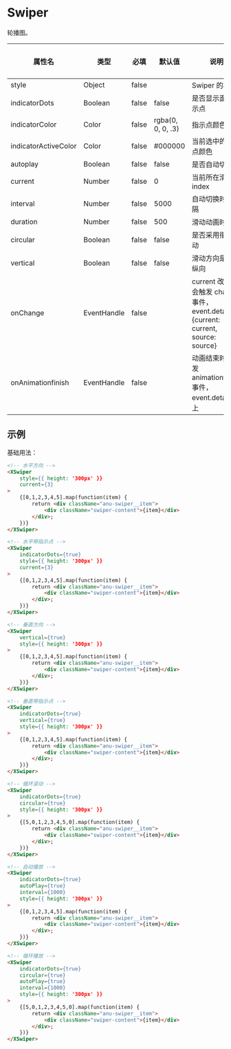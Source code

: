 # Swiper

轮播图。

| 属性名 | 类型 | 必填 | 默认值 | 说明 | 微信 | 支付宝 | 百度 | 快应用 |
| --- | --- | --- | --- | --- | --- | --- | --- | --- |
| style | Object | false | | Swiper 的样式 | true | true | true | true |
| indicatorDots | Boolean | false | false | 是否显示面板指示点 | true | true | true | true |
| indicatorColor | Color | false | rgba(0, 0, 0, .3) | 指示点颜色 | true | true | true | true |
| indicatorActiveColor | Color | false | #000000 | 当前选中的指示点颜色 | true | true | true | true |
| autoplay | Boolean | false | false | 是否自动切换 | true | true | true | true |
| current | Number | false | 0 | 当前所在滑块的 index | true | true | true | true |
| interval | Number | false | 5000 | 自动切换时间间隔 | true | true | true | true |
| duration | Number | false | 500 | 滑动动画时长 | true | true | true | true |
| circular | Boolean | false | false | 是否采用衔接滑动 | true | true | true | true |
| vertical | Boolean | false | false | 滑动方向是否为纵向 | true | true | true | true |
| onChange | EventHandle | false | | current 改变时会触发 change 事件，event.detail = {current: current, source: source} | true | true | true | true |
| onAnimationfinish | EventHandle | false | | 动画结束时会触发 animationfinish 事件，event.detail 同上 | true | true | true | true |

## 示例

基础用法：

```html
<!-- 水平方向 -->
<XSwiper
    style={{ height: '300px' }}
    current={3}
>
    {[0,1,2,3,4,5].map(function(item) {
        return <div className="anu-swiper__item">
            <div className="swiper-content">{item}</div>
        </div>;
    })}
</XSwiper>

<!-- 水平带指示点 -->
<XSwiper
    indicatorDots={true}
    style={{ height: '300px' }}
    current={3}
>
    {[0,1,2,3,4,5].map(function(item) {
        return <div className="anu-swiper__item">
            <div className="swiper-content">{item}</div>
        </div>;
    })}
</XSwiper>

<!-- 垂直方向 -->
<XSwiper
    vertical={true}
    style={{ height: '300px' }}
>
    {[0,1,2,3,4,5].map(function(item) {
        return <div className="anu-swiper__item">
            <div className="swiper-content">{item}</div>
        </div>;
    })}
</XSwiper>

<!-- 垂直带指示点 -->
<XSwiper
    indicatorDots={true}
    vertical={true}
    style={{ height: '300px' }}
>
    {[0,1,2,3,4,5].map(function(item) {
        return <div className="anu-swiper__item">
            <div className="swiper-content">{item}</div>
        </div>;
    })}
</XSwiper>

<!-- 循环滚动 -->
<XSwiper
    indicatorDots={true}
    circular={true}
    style={{ height: '300px' }}
>
    {[5,0,1,2,3,4,5,0].map(function(item) {
        return <div className="anu-swiper__item">
            <div className="swiper-content">{item}</div>
        </div>;
    })}
</XSwiper>

<!-- 自动播放 -->
<XSwiper
    indicatorDots={true}
    autoPlay={true}
    interval={1000}
    style={{ height: '300px' }}
>
    {[0,1,2,3,4,5].map(function(item) {
        return <div className="anu-swiper__item">
            <div className="swiper-content">{item}</div>
        </div>;
    })}
</XSwiper>

<!-- 循环播放 -->
<XSwiper
    indicatorDots={true}
    circular={true}
    autoPlay={true}
    interval={1000}
    style={{ height: '300px' }}
>
    {[5,0,1,2,3,4,5,0].map(function(item) {
        return <div className="anu-swiper__item">
            <div className="swiper-content">{item}</div>
        </div>;
    })}
</XSwiper>
```